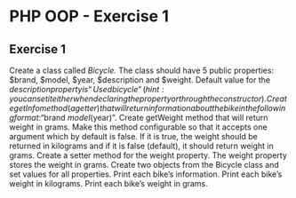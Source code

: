 # PHP OOP - Exercise 1

## Exercise 1
Create a class called *Bicycle.*
The class should have 5 public properties: $brand, $model, $year, $description and $weight.
Default value for the $description property is “Used bicycle” (hint: you can set it either when declaring the
property or through the constructor).
Create getInfo method (a getter) that will return information about the bike in the following format:
“$brand $model ($year)”.
Create getWeight method that will return weight in grams. Make this method configurable so that it
accepts one argument which by default is false. If it is true, the weight should be returned in kilograms
and if it is false (default), it should return weight in grams.
Create a setter method for the weight property. The weight property stores the weight in grams.
Create two objects from the Bicycle class and set values for all properties.
Print each bike’s information.
Print each bike’s weight in kilograms.
Print each bike’s weight in grams.
